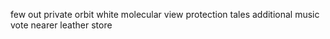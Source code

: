 few out private orbit white molecular view protection tales additional music vote nearer leather store